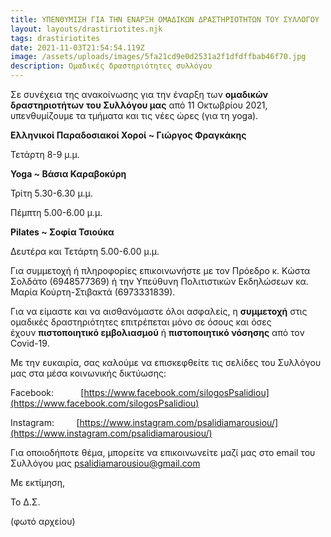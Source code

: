 ```yaml
---
title: ΥΠΕΝΘΥΜΙΣΗ ΓΙΑ ΤΗΝ ΕΝΑΡΞΗ ΟΜΑΔΙΚΩΝ ΔΡΑΣΤΗΡΙΟΤΗΤΩΝ ΤΟΥ ΣΥΛΛΟΓΟΥ
layout: layouts/drastiriotites.njk
tags: drastiriotites
date: 2021-11-03T21:54:54.119Z
image: /assets/uploads/images/5fa21cd9e0d2531a2f1dfdffbab46f70.jpg
description: Ομαδικές δραστηριότητες συλλόγου
---
```

<!--StartFragment-->

Σε συνέχεια της ανακοίνωσης για την έναρξη των **ομαδικών δραστηριοτήτων του Συλλόγου μας** από 11 Οκτωβρίου 2021, υπενθυμίζουμε τα τμήματα και τις νέες ώρες (για τη yoga).

**Ελληνικοί Παραδοσιακοί Χοροί ~ Γιώργος Φραγκάκης**

Τετάρτη 8-9 μ.μ.

**Yoga ~ Βάσια Καραβοκύρη**

Τρίτη 5.30-6.30 μ.μ.

Πέμπτη 5.00-6.00 μ.μ.

**Pilates ~ Σοφία Τσιούκα**

Δευτέρα και Τετάρτη 5.00-6.00 μ.μ.

Για συμμετοχή ή πληροφορίες επικοινωνήστε με τον Πρόεδρο κ. Κώστα Σολδάτο (6948577369) ή την Υπεύθυνη Πολιτιστικών Εκδηλώσεων κα. Μαρία Κούρτη-Στιβακτά (6973331839).

Για να είμαστε και να αισθανόμαστε όλοι ασφαλείς, η **συμμετοχή** στις ομαδικές δραστηριότητες επιτρέπεται μόνο σε όσους και όσες έχουν **πιστοποιητικό εμβολιασμού** ή **πιστοποιητικό νόσησης** από τον Covid-19.

Με την ευκαιρία, σας καλούμε να επισκεφθείτε τις σελίδες του Συλλόγου μας στα μέσα κοινωνικής δικτύωσης:

Facebook:           [https://www.facebook.com/​silogosPsalidiou](https://www.facebook.com/silogosPsalidiou)

Instagram:         [https://www.instagram.com/​psalidiamarousiou/](https://www.instagram.com/psalidiamarousiou/)

Για οποιοδήποτε θέμα, μπορείτε να επικοινωνείτε μαζί μας στο email του Συλλόγου μας [psalidiamarousiou@gmail.com](mailto:psalidiamarousiou@gmail.com)

Με εκτίμηση,

Το Δ.Σ.

(φωτό αρχείου)

<!--EndFragment-->